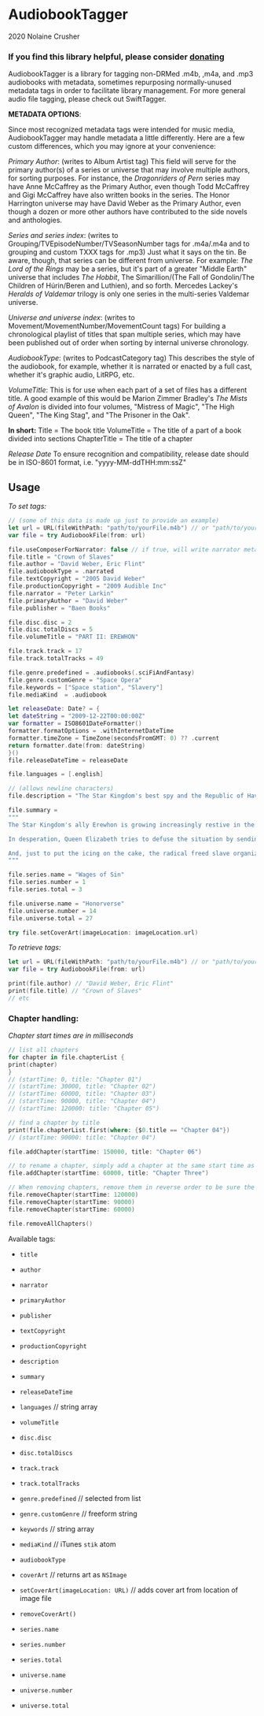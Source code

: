 # AudiobookTagger
2020 Nolaine Crusher

### If you find this library helpful, please consider [donating](https://paypal.me/NCrusher74)

AudiobookTagger is a library for tagging non-DRMed .m4b, ,m4a, and .mp3 audiobooks with metadata, sometimes repurposing normally-unused metadata tags in order to facilitate library management. For more general audio file tagging, please check out SwiftTagger.

**METADATA OPTIONS**:

Since most recognized metadata tags were intended for music media, AudiobookTagger may handle metadata a little differently. Here are a few custom differences, which you may ignore at your convenience:

_Primary Author_: (writes to Album Artist tag)
This field will serve for the primary author(s) of a series or universe that may involve multiple authors, for sorting purposes. For instance, the _Dragonriders of Pern_ series may have Anne McCaffrey as the Primary Author, even though Todd McCaffrey and Gigi McCaffrey have also written books in the series. The Honor Harrington universe may have David Weber as the Primary Author, even though a dozen or more other authors have contributed to the side novels and anthologies.

_Series and series index_: (writes to Grouping/TVEpisodeNumber/TVSeasonNumber tags for .m4a/.m4a and to grouping and custom TXXX tags for .mp3)
Just what it says on the tin. Be aware, though, that series can be different from universe. For example:
_The Lord of the Rings_ may be a series, but it's part of a greater "Middle Earth" universe that includes _The Hobbit_, The Simarillion/(The Fall of Gondolin/The Children of Húrin/Beren and Luthien), and so forth. Mercedes Lackey's _Heralds of Valdemar_ trilogy is only one series in the multi-series Valdemar universe.

_Universe and universe index_: (writes to Movement/MovementNumber/MovementCount tags)
For building a chronological playlist of titles that span multiple series, which may have been published out of order when sorting by internal universe chronology.

_AudiobookType_: (writes to PodcastCategory tag)
This describes the style of the audiobook, for example, whether it is narrated or enacted by a full cast, whether it's graphic audio, LitRPG, etc.

_VolumeTitle_:
This is for use when each part of a set of files has a different title. A good example of this would be Marion Zimmer Bradley's _The Mists of Avalon_ is divided into four volumes, "Mistress of Magic", "The High Queen", "The King Stag", and "The Prisoner in the Oak".

**In short:**
Title = The book title
VolumeTitle = The title of a part of a book divided into sections
ChapterTitle = The title of a chapter

_Release Date_
To ensure recognition and compatibility, release date should be in ISO-8601 format, i.e. "yyyy-MM-ddTHH:mm:ssZ"

## Usage
*To set tags:*
```swift
// (some of this data is made up just to provide an example)
let url = URL(fileWithPath: "path/to/yourFile.m4b") // or "path/to/yourFile.mp3"
var file = try AudiobookFile(from: url)

file.useComposerForNarrator: false // if true, will write narrator metadata to Composer tags
file.title = "Crown of Slaves"
file.author = "David Weber, Eric Flint"
file.audiobookType = .narrated
file.textCopyright = "2005 David Weber"
file.productionCopyright = "2009 Audible Inc"
file.narrator = "Peter Larkin"
file.primaryAuthor = "David Weber"
file.publisher = "Baen Books"

file.disc.disc = 2
file.disc.totalDiscs = 5
file.volumeTitle = "PART II: EREWHON"

file.track.track = 17
file.track.totalTracks = 49

file.genre.predefined = .audiobooks(.sciFiAndFantasy)
file.genre.customGenre = "Space Opera"
file.keywords = ["Space station", "Slavery"]
file.mediaKind  = .audiobook

let releaseDate: Date? = {
let dateString = "2009-12-22T00:00:00Z"
var formatter = ISO8601DateFormatter()
formatter.formatOptions = .withInternetDateTime
formatter.timeZone = TimeZone(secondsFromGMT: 0) ?? .current
return formatter.date(from: dateString)
}()
file.releaseDateTime = releaseDate

file.languages = [.english]

// (allows newline characters)
file.description = "The Star Kingdom's best spy and the Republic of Haven's most capable agent team up to stop the abduction of the Queen of Manticore's neice." 

file.summary = 
"""
The Star Kingdom's ally Erewhon is growing increasingly restive in the alliance because the new High Ridge regime ignores its needs. Added to the longstanding problem of a slave labor planet controlled by hostile Mesans in Erewhon's stellar backyard, which High Ridge refuses to deal with, the recent assassination of the Solarian League's most prominent voice of public conscience indicates the growing danger of political instability in the Solarian League—which is also close to Erewhon.

In desperation, Queen Elizabeth tries to defuse the situation by sending a private mission to Erewhon led by Captain Zilwicki, accompanied by one of her nieces. When they arrive on Erewhon, however, Manticore's envoys find themselves in a mess. Not only do they encounter one of the Republic of Haven's most capable agents—Victor Cachat—but they also discover that the Solarian League's military delegation seems up to its neck in skullduggery.

And, just to put the icing on the cake, the radical freed slave organization, the Audubon Ballroom, is also on the scene—led by its notorious and ruthless assassin, Jeremy X.
"""

file.series.name = "Wages of Sin"
file.series.number = 1
file.series.total = 3

file.universe.name = "Honorverse"
file.universe.number = 14
file.universe.total = 27

try file.setCoverArt(imageLocation: imageLocation.url)
```
*To retrieve tags:*
```swift
let url = URL(fileWithPath: "path/to/yourFile.m4b") // or "path/to/yourFile.mp3"
var file = try AudiobookFile(from: url)

print(file.author) // "David Weber, Eric Flint"
print(file.title) // "Crown of Slaves"
// etc
```

### Chapter handling:
_Chapter start times are in milliseconds_

```swift
// list all chapters
for chapter in file.chapterList {
print(chapter)
}
// (startTime: 0, title: "Chapter 01")
// (startTime: 30000, title: "Chapter 02")
// (startTime: 60000, title: "Chapter 03")
// (startTime: 90000, title: "Chapter 04")
// (startTime: 120000: title: "Chapter 05")

// find a chapter by title
print(file.chapterList.first(where: {$0.title == "Chapter 04"})
// (startTime: 90000: title: "Chapter 04")

file.addChapter(startTime: 150000, title: "Chapter 06")

// to rename a chapter, simply add a chapter at the same start time as an existing chapter, with a new title
file.addChapter(startTime: 60000, title: "Chapter Three")

// When removing chapters, remove them in reverse order to be sure the start time doesn't shift.
file.removeChapter(startTime: 120000)
file.removeChapter(startTime: 90000)
file.removeChapter(startTime: 60000)

file.removeAllChapters()
```

Available tags:
* `title`
* `author`
* `narrator`
* `primaryAuthor`
* `publisher`
* `textCopyright`
* `productionCopyright`
* `description`
* `summary`
* `releaseDateTime`
* `languages`  // string array
* `volumeTitle`

* `disc.disc`
* `disc.totalDiscs`
* `track.track`
* `track.totalTracks`

* `genre.predefined` // selected from list
* `genre.customGenre` // freeform string

* `keywords` // string array
* `mediaKind` // iTunes `stik` atom
* `audiobookType`

* `coverArt` // returns art as `NSImage`
* `setCoverArt(imageLocation: URL)` // adds cover art from location of image file
* `removeCoverArt()`

* `series.name`
* `series.number`
* `series.total`

* `universe.name`
* `universe.number`
* `universe.total`
